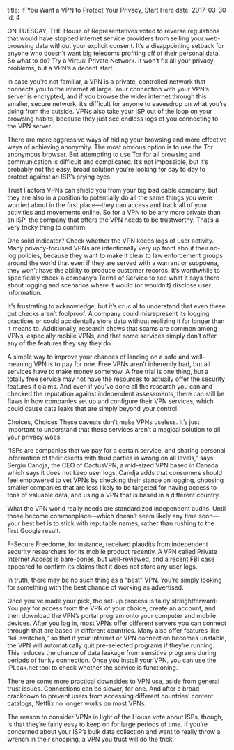 title: If You Want a VPN to Protect Your Privacy, Start Here
date: 2017-03-30
id: 4

ON TUESDAY, THE House of Representatives voted to reverse regulations that would have stopped internet service providers from selling your web-browsing data without your explicit consent. It’s a disappointing setback for anyone who doesn’t want big telecoms profiting off of their personal data. So what to do? Try a Virtual Private Network. It won’t fix all your privacy problems, but a VPN’s a decent start.

In case you’re not familiar, a VPN is a private, controlled network that connects you to the internet at large. Your connection with your VPN’s server is encrypted, and if you browse the wider internet through this smaller, secure network, it’s difficult for anyone to eavesdrop on what you’re doing from the outside. VPNs also take your ISP out of the loop on your browsing habits, because they just see endless logs of you connecting to the VPN server.

There are more aggressive ways of hiding your browsing and more effective ways of achieving anonymity. The most obvious option is to use the Tor anonymous browser. But attempting to use Tor for all browsing and communication is difficult and complicated. It’s not impossible, but it’s probably not the easy, broad solution you’re looking for day to day to protect against an ISP’s prying eyes.

Trust Factors
VPNs can shield you from your big bad cable company, but they are also in a position to potentially do all the same things you were worried about in the first place—they can access and track all of your activities and movements online. So for a VPN to be any more private than an ISP, the company that offers the VPN needs to be trustworthy. That’s a very tricky thing to confirm.

One solid indicator? Check whether the VPN keeps logs of user activity. Many privacy-focused VPNs are intentionally very up front about their no-log policies, because they want to make it clear to law enforcement groups around the world that even if they are served with a warrant or subpoena, they won’t have the ability to produce customer records. It’s worthwhile to specifically check a company’s Terms of Service to see what it says there about logging and scenarios where it would (or wouldn’t) disclose user information.


It’s frustrating to acknowledge, but it’s crucial to understand that even these gut checks aren’t foolproof. A company could misrepresent its logging practices or could accidentally store data without realizing it for longer than it means to. Additionally, research shows that scams are common among VPNs, especially mobile VPNs, and that some services simply don’t offer any of the features they say they do.

A simple way to improve your chances of landing on a safe and well-meaning VPN is to pay for one. Free VPNs aren’t inherently bad, but all services have to make money somehow. A free trial is one thing, but a totally free service may not have the resources to actually offer the security features it claims. And even if you’ve done all the research you can and checked the reputation against independent assessments, there can still be flaws in how companies set up and configure their VPN services, which could cause data leaks that are simply beyond your control.

Choices, Choices
These caveats don’t make VPNs useless. It’s just important to understand that these services aren’t a magical solution to all your privacy woes.

“ISPs are companies that we pay for a certain service, and sharing personal information of their clients with third parties is wrong on all levels,” says Sergiu Candja, the CEO of CactusVPN, a mid-sized VPN based in Canada which says it does not keep user logs. Candja adds that consumers should feel empowered to vet VPNs by checking their stance on logging, choosing smaller companies that are less likely to be targeted for having access to tons of valuable data, and using a VPN that is based in a different country.

What the VPN world really needs are standardized independent audits. Until those become commonplace—which doesn’t seem likely any time soon—your best bet is to stick with reputable names, rather than rushing to the first Google result.

F-Secure Freedome, for instance, received plaudits from independent security researchers for its mobile product recently. A VPN called Private Internet Access is bare-bones, but well-reviewed, and a recent FBI case appeared to confirm its claims that it does not store any user logs.

In truth, there may be no such thing as a “best” VPN. You’re simply looking for something with the best chance of working as advertised.

Once you’ve made your pick, the set-up process is fairly straightforward: You pay for access from the VPN of your choice, create an account, and then download the VPN’s portal program onto your computer and mobile devices. After you log in, most VPNs offer different servers you can connect through that are based in different countries. Many also offer features like “kill switches,” so that if your internet or VPN connection becomes unstable, the VPN will automatically quit pre-selected programs if they’re running. This reduces the chance of data leakage from sensitive programs during periods of funky connection. Once you install your VPN, you can use the IPLeak.net tool to check whether the service is functioning.

There are some more practical downsides to VPN use, aside from general trust issues. Connections can be slower, for one. And after a broad crackdown to prevent users from accessing different countries’ content catalogs, Netflix no longer works on most VPNs.

The reason to consider VPNs in light of the House vote about ISPs, though, is that they’re fairly easy to keep on for large periods of time. If you’re concerned about your ISP’s bulk data collection and want to really throw a wrench in their snooping, a VPN you trust will do the trick.
